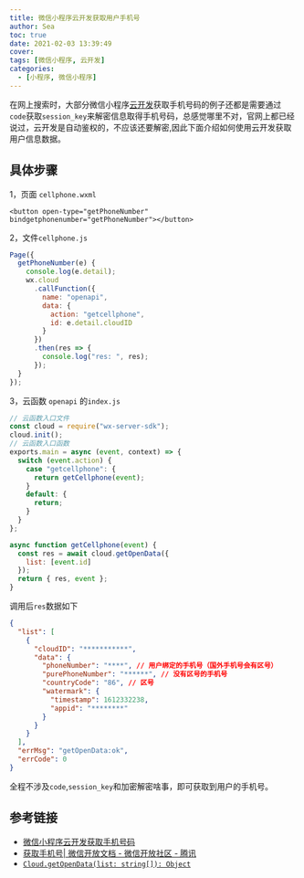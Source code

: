 ```yaml
---
title: 微信小程序云开发获取用户手机号
author: Sea
toc: true
date: 2021-02-03 13:39:49
cover:
tags: [微信小程序, 云开发]
categories:
  - [小程序, 微信小程序]
---
```


在网上搜索时，大部分微信小程序[云开发](https://developers.weixin.qq.com/miniprogram/dev/wxcloud/basis/getting-started.html)获取手机号码的例子还都是需要通过`code`获取`session_key`来解密信息取得手机号码，总感觉哪里不对，官网上都已经说过，云开发是自动鉴权的，不应该还要解密,因此下面介绍如何使用云开发获取用户信息数据。

<!-- more -->

## 具体步骤

1，页面 `cellphone.wxml`

```wxml cellphone.wxml
<button open-type="getPhoneNumber" bindgetphonenumber="getPhoneNumber"></button>
```

2，文件`cellphone.js`

```js  cellphone.js
Page({
  getPhoneNumber(e) {
    console.log(e.detail);
    wx.cloud
      .callFunction({
        name: "openapi",
        data: {
          action: "getcellphone",
          id: e.detail.cloudID
        }
      })
      .then(res => {
        console.log("res: ", res);
      });
  }
});
```

3，云函数 `openapi` 的`index.js`

```js index.js
// 云函数入口文件
const cloud = require("wx-server-sdk");
cloud.init();
// 云函数入口函数
exports.main = async (event, context) => {
  switch (event.action) {
    case "getcellphone": {
      return getCellphone(event);
    }
    default: {
      return;
    }
  }
};

async function getCellphone(event) {
  const res = await cloud.getOpenData({
    list: [event.id]
  });
  return { res, event };
}
```

调用后`res`数据如下

```json res
{
  "list": [
    {
      "cloudID": "***********",
      "data": {
        "phoneNumber": "****", // 用户绑定的手机号（国外手机号会有区号）
        "purePhoneNumber": "******", // 没有区号的手机号
        "countryCode": "86", // 区号
        "watermark": {
          "timestamp": 1612332238,
          "appid": "********"
        }
      }
    }
  ],
  "errMsg": "getOpenData:ok",
  "errCode": 0
}
```

全程不涉及`code`,`session_key`和加密解密啥事，即可获取到用户的手机号。

## 参考链接

- [微信小程序云开发获取手机号码](https://cloud.tencent.com/developer/article/1552012)
- [获取手机号| 微信开放文档 - 微信开放社区 - 腾讯](https://developers.weixin.qq.com/miniprogram/dev/framework/open-ability/getPhoneNumber.html)
- [`Cloud.getOpenData(list: string[]): Object`](https://developers.weixin.qq.com/miniprogram/dev/wxcloud/reference-sdk-api/open/Cloud.getOpenData.html)
